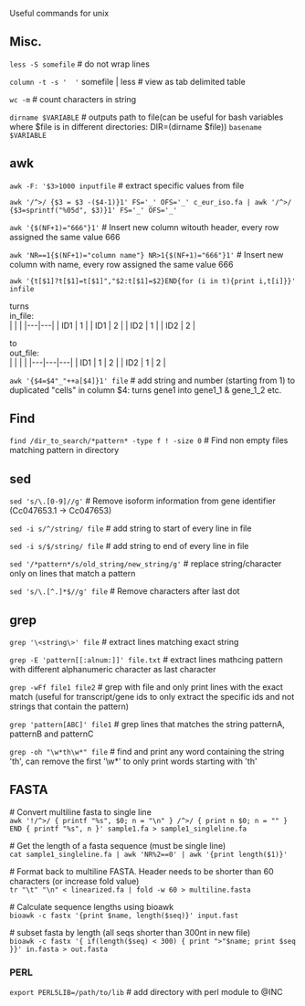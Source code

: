 Useful commands for unix


## Misc.
 
`less -S somefile`   # do not wrap lines
 
`column -t -s '  '` somefile | less  # view as tab delimited table 
 
`wc -m` # count characters in string
 
`dirname $VARIABLE` # outputs path to file(can be useful for bash variables where $file is in different directories: DIR=(dirname $file))
`basename $VARIABLE`


## awk
`awk -F: '$3>1000 inputfile` # extract specific values from file

`awk '/^>/ {$3 = $3 -($4-1)}1' FS='_' OFS='_' c_eur_iso.fa | awk '/^>/ {$3=sprintf("%05d", $3)}1' FS='_' OFS='_' `

`awk '{$(NF+1)="666"}1'` # Insert new column witouth header, every row assigned the same value 666

`awk 'NR==1{$(NF+1)="column name"} NR>1{$(NF+1)="666"}1'` # Insert new column with name, every row assigned the same value 666

`awk '{t[$1]?t[$1]=t[$1]","$2:t[$1]=$2}END{for (i in t){print i,t[i]}}' infile`

turns  
in_file:  
|  |  |
|---|---|
| ID1 | 1 |
| ID1 | 2 |
| ID2 | 1 |
| ID2 | 2 |
  
to  
out_file:  
|  |  |  |
|---|---|---|
| ID1 | 1 | 2 |
| ID2 | 1 | 2 |

  
`awk '{$4=$4"_"++a[$4]}1' file` # add string and number (starting from 1) to duplicated "cells" in column $4: turns gene1 into gene1_1 & gene_1_2 etc.



## Find ##
`find /dir_to_search/*pattern* -type f ! -size 0` # Find non empty files matching pattern in directory
  
## sed
`sed 's/\.[0-9]//g'` # Remove isoform information from gene identifier (Cc047653.1 -> Cc047653)
  
`sed -i s/^/string/ file` # add string to start of every line in file
  
`sed -i s/$/string/ file` # add string to end of every line in file
  
`sed '/*pattern*/s/old_string/new_string/g'` # replace string/character only on lines that match a pattern
  
`sed 's/\.[^.]*$//g' file` # Remove characters after last dot
  
## grep

`grep '\<string\>' file` # extract lines matching exact string
 
`grep -E 'pattern[[:alnum:]]' file.txt` # extract lines mathcing pattern with different alphanumeric character as last character
 
`grep -wFf file1 file2`  # grep with file and only print lines with the exact match (useful for transcript/gene ids to only extract the specific ids and not strings that contain the pattern)
 
`grep 'pattern[ABC]' file1` # grep lines that matches the string patternA, patternB and patternC
 
`grep -oh "\w*th\w*" file` # find and print any word containing the string 'th', can remove the first '\w*' to only print words starting with 'th'


## FASTA

\# Convert multiline fasta to single line  
`awk '!/^>/ { printf "%s", $0; n = "\n" } /^>/ { print n $0; n = "" } END { printf "%s", n }' sample1.fa > sample1_singleline.fa`

\# Get the length of a fasta sequence (must be single line)  
`cat sample1_singleline.fa | awk 'NR%2==0' | awk '{print length($1)}'`

\# Format back to multiline FASTA. Header needs to be shorter than 60 characters (or increase fold value)  
`tr "\t" "\n" < linearized.fa | fold -w 60 > multiline.fasta` 

\# Calculate sequence lengths using bioawk  
`bioawk -c fastx '{print $name, length($seq)}' input.fast `

\# subset fasta by length (all seqs shorter than 300nt in new file)  
`bioawk -c fastx '{ if(length($seq) < 300) { print ">"$name; print $seq }}' in.fasta > out.fasta` 


### PERL

`export PERL5LIB=/path/to/lib` # add directory with perl module to @INC




